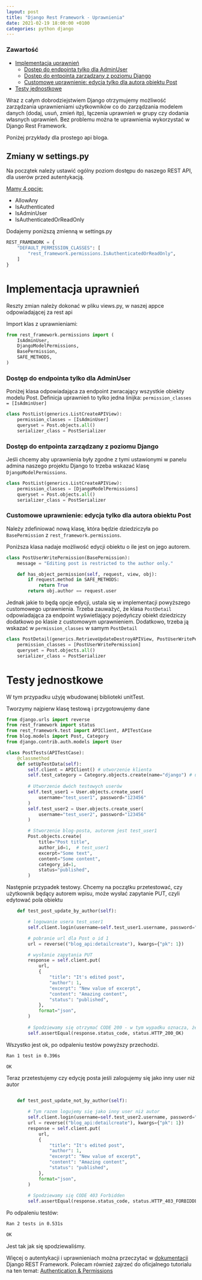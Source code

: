 ```yaml
---
layout: post
title: "Django Rest Framework - Uprawnienia"
date: 2021-02-19 18:00:00 +0100
categories: python django
---
```

### Zawartość
- [Implementacja uprawnień](#implementacja-uprawnień)
    - [Dostęp do endpointa tylko dla AdminUser](#dostęp-do-endpointa-tylko-dla-adminuser)
    - [Dostęp do entpointa zarządzany z poziomu Django](#dostęp-do-entpointa-zarządzany-z-poziomu-django)
    - [Customowe uprawnienie: edycja tylko dla autora obiektu Post](#customowe-uprawnienie-edycja-tylko-dla-autora-obiektu-post)
- [Testy jednostkowe](#testy-jednostkowe)


Wraz z całym dobrodziejstwiem Django otrzymujemy możliwość zarządzania uprawnieniami użytkowników co do zarządzania modelem danych (dodaj, usuń, zmień itp), łączenia uprawnień w grupy czy dodania własnych uprawnień. Bez problemu można te uprawnienia wykorzystać w Django Rest Framework.

Poniżej przykłady dla prostego api bloga.

## Zmiany w settings.py

Na początek należy ustawić ogólny poziom dostępu do naszego REST API, dla userów przed autentykacją.

[Mamy 4 opcje:](<https://www.django-rest-framework.org/api-guide/permissions/#api-reference>)

- AllowAny
- IsAuthenticated
- IsAdminUser
- IsAuthenticatedOrReadOnly

Dodajemy poniższą zmienną w settings.py

```python
REST_FRAMEWORK = {
    "DEFAULT_PERMISSION_CLASSES": [
        "rest_framework.permissions.IsAuthenticatedOrReadOnly",
    ]
}
```

# Implementacja uprawnień

Reszty zmian należy dokonać w pliku views.py, w naszej appce odpowiadającej za rest api

Import klas z uprawnieniami:

```python
from rest_framework.permissions import (
    IsAdminUser,
    DjangoModelPermissions,
    BasePermission,
    SAFE_METHODS,
)
```

### Dostęp do endpointa tylko dla AdminUser

Poniżej klasa odpowiadająca za endpoint zwracający wszystkie obiekty modelu Post. Definicja uprawnień to tylko jedna linijka: `permission_classes = [IsAdminUser]`

```python
class PostList(generics.ListCreateAPIView):
    permission_classes = [IsAdminUser]
    queryset = Post.objects.all()
    serializer_class = PostSerializer
```

### Dostęp do entpointa zarządzany z poziomu Django

Jeśli chcemy aby uprawnienia były zgodne z tymi ustawionymi w panelu admina naszego projektu Django to trzeba wskazać klasę `DjangoModelPermissions`.

```python
class PostList(generics.ListCreateAPIView):
    permission_classes = [DjangoModelPermissions]
    queryset = Post.objects.all()
    serializer_class = PostSerializer
```

### Customowe uprawnienie: edycja tylko dla autora obiektu Post

Należy zdefiniować nową klasę, która będzie dziedziczyła po `BasePermission` z `rest_framework.permissions`.

Poniższa klasa nadaje możliwość edycji obiektu o ile jest on jego autorem.

```python
class PostUserWritePermission(BasePermission):
    message = "Editing post is restricted to the author only."

    def has_object_permission(self, request, view, obj):
        if request.method in SAFE_METHODS:
            return True
        return obj.author == request.user
```

Jednak jakie to będą opcje edycji, ustala się w implementacji powyższego customowego uprawnienia. Trzeba zauważyć, że klasa `PostDetail` odpowiadająca za endpoint wyświetlający pojedyńczy obiekt dziedziczy dodatkowo po klasie z customowym uprawnieniem. Dodatkowo, trzeba ją wskazać w `permission_classes` w samym `PostDetail`

```python
class PostDetail(generics.RetrieveUpdateDestroyAPIView, PostUserWritePermission):
    permission_classes = [PostUserWritePermission]
    queryset = Post.objects.all()
    serializer_class = PostSerializer
```

# Testy jednostkowe
W tym przypadku użyję wbudowanej biblioteki unitTest.

Tworzymy najpierw klasę testową i przygotowujemy dane

```python
from django.urls import reverse
from rest_framework import status
from rest_framework.test import APIClient, APITestCase
from blog.models import Post, Category
from django.contrib.auth.models import User

class PostTests(APITestCase):
    @classmethod
    def setUpTestData(self):
        self.client = APIClient() # utworzenie klienta
        self.test_category = Category.objects.create(name="django") # utworzenie kategorii
        
        # Utworzenie dwóch testowych userów
        self.test_user1 = User.objects.create_user(
            username="test_user1", password="123456"
        )
        self.test_user2 = User.objects.create_user(
            username="test_user2", password="123456"
        )

        # Stworzenie blog-posta, autorem jest test_user1
        Post.objects.create(
            title="Post title",
            author_id=1,  # test_user1
            excerpt="Some text",
            content="Some content",
            category_id=1,
            status="published",
        )
```

Następnie przypadek testowy. Chcemy na początku przetestować, czy użytkownik będący autorem wpisu, może wysłać zapytanie PUT, czyli edytować pola obiektu

```python
    def test_post_update_by_author(self):

        # logowanie usera test_user1
        self.client.login(username=self.test_user1.username, password="123456")

        # pobranie url dla Post o id 1
        url = reverse(("blog_api:detailcreate"), kwargs={"pk": 1})

        # wysłanie zapytania PUT
        response = self.client.put(
            url,
            {
                "title": "It's edited post",
                "author": 1,
                "excerpt": "New value of excerpt",
                "content": "Amazing content",
                "status": "published",
            },
            format="json",
        )
        
        # Spodziewamy się otrzymać CODE 200 - w tym wypadku oznacza, że edycja powiodła się
        self.assertEqual(response.status_code, status.HTTP_200_OK)
```
Wszystko jest ok, po odpaleniu testów powyższy przechodzi.
```cmd
Ran 1 test in 0.396s

OK
```

Teraz przetestujemy czy edycję posta jeśli zalogujemy się jako inny user niż autor

```python

    def test_post_update_not_by_author(self):

        # Tym razem logujemy się jako inny user niż autor
        self.client.login(username=self.test_user2.username, password="123456")
        url = reverse(("blog_api:detailcreate"), kwargs={"pk": 1})
        response = self.client.put(
            url,
            {
                "title": "It's edited post",
                "author": 1,
                "excerpt": "New value of excerpt",
                "content": "Amazing content",
                "status": "published",
            },
            format="json",
        )
        
        # Spodziewamy się CODE 403 Forbidden
        self.assertEqual(response.status_code, status.HTTP_403_FORBIDDEN)
```

Po odpaleniu testów:
```cmd
Ran 2 tests in 0.531s

OK
```

Jest tak jak się spodziewaliśmy.

Więcej o autentykacji i uprawnieniach można przeczytać w [dokumentacji](<https://www.django-rest-framework.org/>) Django REST Framework. Polecam również zajrzeć do oficjalnego tutorialu na ten temat: [Authentication & Permissions](<https://www.django-rest-framework.org/api-guide/permissions/#api-reference>)